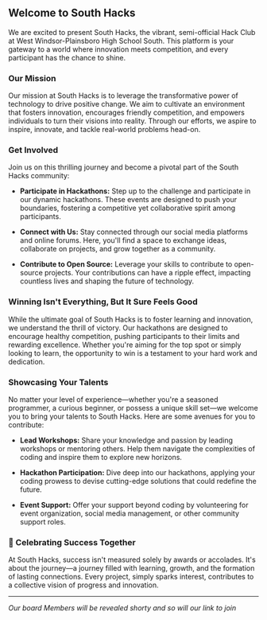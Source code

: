 ## Welcome to South Hacks 

We are excited to present South Hacks, the vibrant, semi-official Hack Club at West Windsor-Plainsboro High School South. This platform is your gateway to a world where innovation meets competition, and every participant has the chance to shine.

### Our Mission

Our mission at South Hacks is to leverage the transformative power of technology to drive positive change. We aim to cultivate an environment that fosters innovation, encourages friendly competition, and empowers individuals to turn their visions into reality. Through our efforts, we aspire to inspire, innovate, and tackle real-world problems head-on.

### Get Involved

Join us on this thrilling journey and become a pivotal part of the South Hacks community:

- **Participate in Hackathons:** Step up to the challenge and participate in our dynamic hackathons. These events are designed to push your boundaries, fostering a competitive yet collaborative spirit among participants.
  
- **Connect with Us:** Stay connected through our social media platforms and online forums. Here, you'll find a space to exchange ideas, collaborate on projects, and grow together as a community.

- **Contribute to Open Source:** Leverage your skills to contribute to open-source projects. Your contributions can have a ripple effect, impacting countless lives and shaping the future of technology.

### Winning Isn't Everything, But It Sure Feels Good

While the ultimate goal of South Hacks is to foster learning and innovation, we understand the thrill of victory. Our hackathons are designed to encourage healthy competition, pushing participants to their limits and rewarding excellence. Whether you're aiming for the top spot or simply looking to learn, the opportunity to win is a testament to your hard work and dedication.

### Showcasing Your Talents

No matter your level of experience—whether you're a seasoned programmer, a curious beginner, or possess a unique skill set—we welcome you to bring your talents to South Hacks. Here are some avenues for you to contribute:

- **Lead Workshops:** Share your knowledge and passion by leading workshops or mentoring others. Help them navigate the complexities of coding and inspire them to explore new horizons.
  
- **Hackathon Participation:** Dive deep into our hackathons, applying your coding prowess to devise cutting-edge solutions that could redefine the future.
  
- **Event Support:** Offer your support beyond coding by volunteering for event organization, social media management, or other community support roles.

### 🎉 Celebrating Success Together

At South Hacks, success isn't measured solely by awards or accolades. It's about the journey—a journey filled with learning, growth, and the formation of lasting connections. Every project, simply sparks interest, contributes to a collective vision of progress and innovation.

---

*Our board Members will be revealed shorty and so will our link to join*
